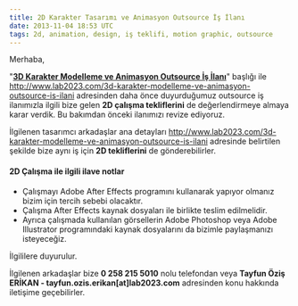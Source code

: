 ```yaml
---
title: 2D Karakter Tasarımı ve Animasyon Outsource İş İlanı
date: 2013-11-04 18:53 UTC
tags: 2d, animation, design, iş teklifi, motion graphic, outsource
---
```


Merhaba,

"**[3D Karakter Modelleme ve Animasyon Outsource İş İlanı][1]**" başlığı ile <http://www.lab2023.com/3d-karakter-modelleme-ve-animasyon-outsource-is-ilani> adresinden daha önce duyurduğumuz outsource iş ilanımızla ilgili bize gelen **2D çalışma tekliflerini** de değerlendirmeye almaya karar verdik. Bu bakımdan önceki ilanımızı revize ediyoruz.

İlgilenen tasarımcı arkadaşlar ana detayları <http://www.lab2023.com/3d-karakter-modelleme-ve-animasyon-outsource-is-ilani> adresinde belirtilen şekilde bize aynı iş için **2D tekliflerini** de gönderebilirler.

#### 2D Çalışma ile ilgili ilave notlar

*   Çalışmayı Adobe After Effects programını kullanarak yapıyor olmanız bizim için tercih sebebi olacaktır.
*   Çalışma After Effects kaynak dosyaları ile birlikte teslim edilmelidir.
*   Ayrıca çalışmada kullanılan görsellerin Adobe Photoshop veya Adobe Illustrator programındaki kaynak dosyalarını da bizimle paylaşmanızı isteyeceğiz.

İlgililere duyurulur.

İlgilenen arkadaşlar bize **0 258 215 5010** nolu telefondan veya **Tayfun Öziş ERİKAN - tayfun.ozis.erikan[at]lab2023.com** adresinden konu hakkında iletişime geçebilirler.

 [1]: http://www.lab2023.com/3d-karakter-modelleme-ve-animasyon-outsource-is-ilani
